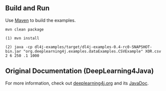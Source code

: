 ## Build and Run

Use [Maven](https://maven.apache.org/) to build the examples. 

```
mvn clean package
```
```
(1) mvn install

(2) java -cp dl4j-examples/target/dl4j-examples-0.4-rc0-SNAPSHOT-bin.jar "org.deeplearning4j.examples.dataExamples.CSVExample" XOR.csv 2 6 250 .1 1000
```


## Original Documentation (DeepLearning4Java)
For more information, check out [deeplearning4j.org](http://deeplearning4j.org/) and its [JavaDoc](http://deeplearning4j.org/doc/).

